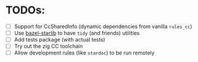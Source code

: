 # TODOs:

* [ ] Support for CcSharedInfo (dynamic dependencies from vanilla `rules_cc`)
* [ ] Use [bazel-starlib](https://github.com/cgrindel/bazel-starlib) to have `tidy` (and friends) utilities
* [ ] Add tests package (with actual tests)
* [ ] Try out the zig CC toolchain
* [ ] Allow development rules (like `stardoc`) to be run remotely
